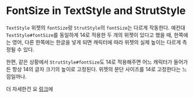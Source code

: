 # FontSize in TextStyle and StrutStyle

`TextStyle` 위젯의 `fontSize`랑 `StrutStyle`의 `fontSize`는 다르게 작동한다.
예컨대 `TextStyle#fontSize`를 동일하게 14로 적용한 두 개의 위젯이 있다고 했을 때, 한쪽에는 영어, 다른 한쪽에는 한글을 넣게 되면
캐릭터에 따라 위젯의 실제 높이는 다르게 측정될 수 있다.

한편, 같은 상황에서 `StrutStyle#fontSize`도 14로 적용해주면 어느 캐릭터가 들어가든 항상 14의 글자 크기의 높이로 고정된다.
위젯의 문단 사이즈를 14로 고정한다는 느낌일까나.

더 자세한건 요 [링크](https://medium.com/@najeira/control-text-height-using-strutstyle-4b9b5151668b)에

